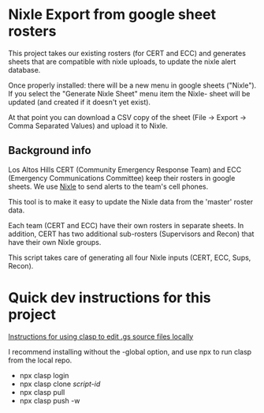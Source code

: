 
Nixle Export from google sheet rosters
======================================

This project takes our existing rosters (for CERT and ECC) and generates sheets that are compatible with nixle uploads,
to update the nixle alert database.

Once properly installed: there will be a new menu in google sheets ("Nixle").
If you select the "Generate Nixle Sheet" menu item the Nixle-<list> sheet will be updated (and created if it doesn't yet exist).

At that point you can download a CSV copy of the sheet (File -> Export -> Comma Separated Values) and upload it to Nixle.

Background info
---------------

Los Altos Hills CERT (Community Emergency Response Team) and ECC (Emergency Communications Committee) keep their rosters in google sheets.
We use [Nixle](https://www.nixle.com/) to send alerts to the team's cell phones.

This tool is to make it easy to update the Nixle data from the 'master' roster data.

Each team (CERT and ECC) have their own rosters in separate sheets.  In addition, CERT has two additional sub-rosters (Supervisors and Recon) that have their own Nixle groups.

This script takes care of generating all four Nixle inputs (CERT, ECC, Sups, Recon).

Quick dev instructions for this project
=======================================

[Instructions for using clasp to edit .gs source files locally](https://medium.com/geekculture/how-to-write-google-apps-script-code-locally-in-vs-code-and-deploy-it-with-clasp-9a4273e2d018)

I recommend installing without the -global option, and use npx to run clasp from the local repo.

* npx clasp login
* npx clasp clone *script-id*
* npx clasp pull
* npx clasp push -w
